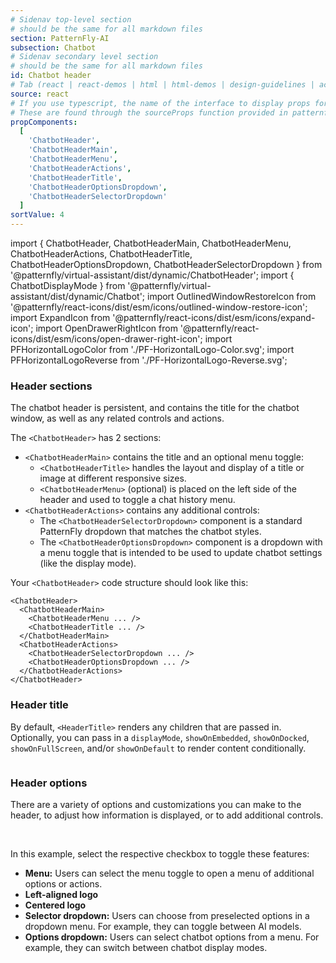 ```yaml
---
# Sidenav top-level section
# should be the same for all markdown files
section: PatternFly-AI
subsection: Chatbot
# Sidenav secondary level section
# should be the same for all markdown files
id: Chatbot header
# Tab (react | react-demos | html | html-demos | design-guidelines | accessibility)
source: react
# If you use typescript, the name of the interface to display props for
# These are found through the sourceProps function provided in patternfly-docs.source.js
propComponents:
  [
    'ChatbotHeader',
    'ChatbotHeaderMain',
    'ChatbotHeaderMenu',
    'ChatbotHeaderActions',
    'ChatbotHeaderTitle',
    'ChatbotHeaderOptionsDropdown',
    'ChatbotHeaderSelectorDropdown'
  ]
sortValue: 4
---
```


import {
ChatbotHeader,
ChatbotHeaderMain,
ChatbotHeaderMenu,
ChatbotHeaderActions,
ChatbotHeaderTitle,
ChatbotHeaderOptionsDropdown,
ChatbotHeaderSelectorDropdown
} from '@patternfly/virtual-assistant/dist/dynamic/ChatbotHeader';
import {
ChatbotDisplayMode
} from '@patternfly/virtual-assistant/dist/dynamic/Chatbot';
import OutlinedWindowRestoreIcon from '@patternfly/react-icons/dist/esm/icons/outlined-window-restore-icon';
import ExpandIcon from '@patternfly/react-icons/dist/esm/icons/expand-icon';
import OpenDrawerRightIcon from '@patternfly/react-icons/dist/esm/icons/open-drawer-right-icon';
import PFHorizontalLogoColor from './PF-HorizontalLogo-Color.svg';
import PFHorizontalLogoReverse from './PF-HorizontalLogo-Reverse.svg';

### Header sections

The chatbot header is persistent, and contains the title for the chatbot window, as well as any related controls and actions.

The `<ChatbotHeader>` has 2 sections:
- `<ChatbotHeaderMain>` contains the title and an optional menu toggle:
  - `<ChatbotHeaderTitle>` handles the layout and display of a title or image at different responsive sizes.
  - `<ChatbotHeaderMenu>` (optional) is placed on the left side of the header and used to toggle a chat history menu.
- `<ChatbotHeaderActions>` contains any additional controls:
  - The `<ChatbotHeaderSelectorDropdown>` component is a standard PatternFly dropdown that matches the chatbot styles.
  - The `<ChatbotHeaderOptionsDropdown>` component is a dropdown with a menu toggle that is intended to be used to update chatbot settings (like the display mode).

Your `<ChatbotHeader>` code structure should look like this:

```noLive
<ChatbotHeader>
  <ChatbotHeaderMain>
    <ChatbotHeaderMenu ... />
    <ChatbotHeaderTitle ... />
  </ChatbotHeaderMain>
  <ChatbotHeaderActions>
    <ChatbotHeaderSelectorDropdown ... />
    <ChatbotHeaderOptionsDropdown ... />
  </ChatbotHeaderActions>
</ChatbotHeader>
```

### Header title

By default, `<HeaderTitle>` renders any children that are passed in. Optionally, you can pass in a `displayMode`, `showOnEmbedded`, `showOnDocked`, `showOnFullScreen`, and/or `showOnDefault` to render content conditionally.

```js file="./ChatbotHeaderTitle.tsx"

```

### Header options

There are a variety of options and customizations you can make to the header, to adjust how information is displayed, or to add additional controls. 

<br />

In this example, select the respective checkbox to toggle these features: 
- **Menu:** Users can select the menu toggle to open a menu of additional options or actions. 
- **Left-aligned logo** 
- **Centered logo**
- **Selector dropdown:** Users can choose from preselected options in a dropdown menu. For example, they can toggle between AI models.
- **Options dropdown:** Users can select chatbot options from a menu. For example, they can switch between chatbot display modes.

```js file="./ChatbotHeaderBasic.tsx"

```


